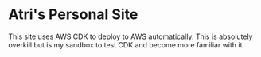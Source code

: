 # Atri's Personal Site

This site uses AWS CDK to deploy to AWS automatically. This is absolutely overkill but is my sandbox to test CDK and become more familiar with it.

